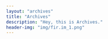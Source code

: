 ```yaml
---
layout: "archives"
title: "Archives"
description: "Hey, this is Archives."
header-img: "img/fir.im_1.png"
---
```

